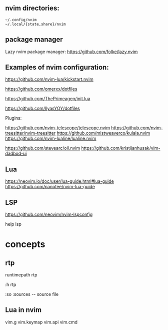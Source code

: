 ## nvim directories:

```
~/.config/nvim
~/.local/{state,share}/nvim
```

## package manager

Lazy nvim package manager: https://github.com/folke/lazy.nvim


## Examples of nvim configuration:

https://github.com/nvim-lua/kickstart.nvim

https://github.com/omerxx/dotfiles

https://github.com/ThePrimeagen/init.lua

https://github.com/IlyasYOY/dotfiles


Plugins:


https://github.com/nvim-telescope/telescope.nvim
https://github.com/nvim-treesitter/nvim-treesitter
https://github.com/mistweaverco/kulala.nvim
https://github.com/nvim-lualine/lualine.nvim

https://github.com/stevearc/oil.nvim
https://github.com/kristijanhusak/vim-dadbod-ui

## Lua

https://neovim.io/doc/user/lua-guide.html#lua-guide
https://github.com/nanotee/nvim-lua-guide

## LSP

https://github.com/neovim/nvim-lspconfig

help lsp


# concepts

## rtp

runtimepath rtp

:h rtp


:so :sources  -- source file

## Lua in nvim

vim.g
vim.keymap
vim.api
vim.cmd
